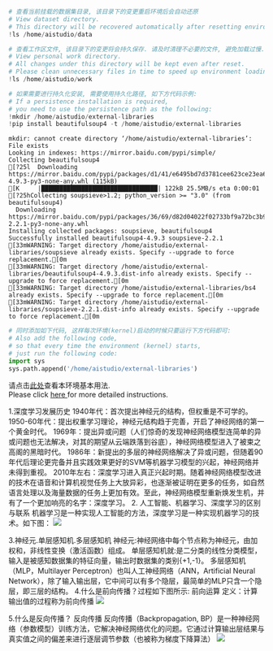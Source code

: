 ```python
# 查看当前挂载的数据集目录, 该目录下的变更重启环境后会自动还原
# View dataset directory. 
# This directory will be recovered automatically after resetting environment. 
!ls /home/aistudio/data
```


```python
# 查看工作区文件, 该目录下的变更将会持久保存. 请及时清理不必要的文件, 避免加载过慢.
# View personal work directory. 
# All changes under this directory will be kept even after reset. 
# Please clean unnecessary files in time to speed up environment loading. 
!ls /home/aistudio/work
```


```python
# 如果需要进行持久化安装, 需要使用持久化路径, 如下方代码示例:
# If a persistence installation is required, 
# you need to use the persistence path as the following: 
!mkdir /home/aistudio/external-libraries
!pip install beautifulsoup4 -t /home/aistudio/external-libraries
```

    mkdir: cannot create directory ‘/home/aistudio/external-libraries’: File exists
    Looking in indexes: https://mirror.baidu.com/pypi/simple/
    Collecting beautifulsoup4
    [?25l  Downloading https://mirror.baidu.com/pypi/packages/d1/41/e6495bd7d3781cee623ce23ea6ac73282a373088fcd0ddc809a047b18eae/beautifulsoup4-4.9.3-py3-none-any.whl (115kB)
    [K     |████████████████████████████████| 122kB 25.5MB/s eta 0:00:01
    [?25hCollecting soupsieve>1.2; python_version >= "3.0" (from beautifulsoup4)
      Downloading https://mirror.baidu.com/pypi/packages/36/69/d82d04022f02733bf9a72bc3b96332d360c0c5307096d76f6bb7489f7e57/soupsieve-2.2.1-py3-none-any.whl
    Installing collected packages: soupsieve, beautifulsoup4
    Successfully installed beautifulsoup4-4.9.3 soupsieve-2.2.1
    [33mWARNING: Target directory /home/aistudio/external-libraries/soupsieve already exists. Specify --upgrade to force replacement.[0m
    [33mWARNING: Target directory /home/aistudio/external-libraries/beautifulsoup4-4.9.3.dist-info already exists. Specify --upgrade to force replacement.[0m
    [33mWARNING: Target directory /home/aistudio/external-libraries/bs4 already exists. Specify --upgrade to force replacement.[0m
    [33mWARNING: Target directory /home/aistudio/external-libraries/soupsieve-2.2.1.dist-info already exists. Specify --upgrade to force replacement.[0m



```python
# 同时添加如下代码, 这样每次环境(kernel)启动的时候只要运行下方代码即可: 
# Also add the following code, 
# so that every time the environment (kernel) starts, 
# just run the following code: 
import sys 
sys.path.append('/home/aistudio/external-libraries')
```

请点击[此处](https://ai.baidu.com/docs#/AIStudio_Project_Notebook/a38e5576)查看本环境基本用法.  <br>
Please click [here ](https://ai.baidu.com/docs#/AIStudio_Project_Notebook/a38e5576) for more detailed instructions. 

1.深度学习发展历史
1940年代：首次提出神经元的结构，但权重是不可学的。
1950-60年代：提出权重学习理论，神经元结构趋于完善，开启了神经网络的第一个黄金时代。
1969年：提出异或问题（人们惊奇的发现神经网络模型连简单的异或问题也无法解决，对其的期望从云端跌落到谷底），神经网络模型进入了被束之高阁的黑暗时代。
1986年：新提出的多层的神经网络解决了异或问题，但随着90年代后理论更完备并且实践效果更好的SVM等机器学习模型的兴起，神经网络并未得到重视。
2010年左右：深度学习进入真正兴起时期。随着神经网络模型改进的技术在语音和计算机视觉任务上大放异彩，也逐渐被证明在更多的任务，如自然语言处理以及海量数据的任务上更加有效。至此，神经网络模型重新焕发生机，并有了一个更加响亮的名字：深度学习。
2. 人工智能、机器学习、深度学习的区别与联系
机器学习是一种实现人工智能的方法，深度学习是一种实现机器学习的技术。如下图：
 ![](https://ai-studio-static-online.cdn.bcebos.com/a28c18564e1640ef9026c000faca21c976823ef524e74e739e7a3cb66d55bf9c)
 
3.神经元.单层感知机.多层感知机
神经元:神经网络中每个节点称为神经元，由加权和，非线性变换（激活函数）组成。
单层感知机就:是二分类的线性分类模型，输入是被感知数据集的特征向量，输出时数据集的类别{+1,-1}。
多层感知机（MLP，Multilayer Perceptron）也叫人工神经网络（ANN，Artificial Neural Network），除了输入输出层，它中间可以有多个隐层，最简单的MLP只含一个隐层，即三层的结构。
4.什么是前向传播？过程如下图所示:
前向运算
定义：计算输出值的过程称为前向传播
 ![](https://ai-studio-static-online.cdn.bcebos.com/f02e2c62c0e04a3ca13c05d1140cb22caa4a482fffe44abfbece6a5f0e4ed276)
 
5.什么是反向传播？
反向传播
反向传播（Backpropagation, BP）是一种神经网络（参数模型）训练方法，它解决神经网络优化的问题。它通过计算输出层结果与真实值之间的偏差来进行逐层调节参数（也被称为梯度下降算法）
 ![](https://ai-studio-static-online.cdn.bcebos.com/c5c754fad1fb43bebd1072c414bd9db1c12796cffe464d27bd452b0b07f794cb)
 


